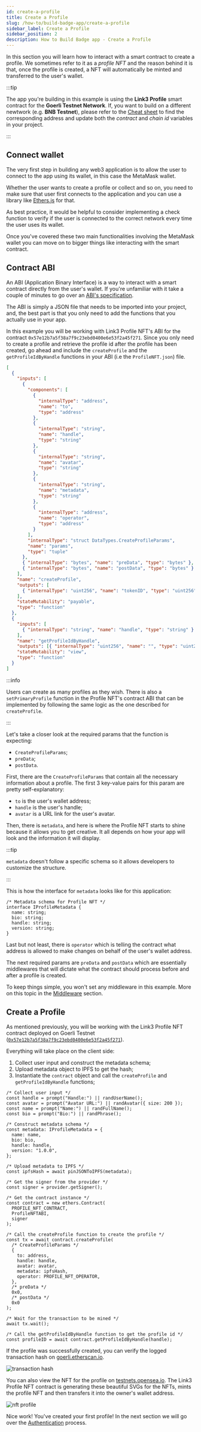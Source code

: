 ```yaml
---
id: create-a-profile
title: Create a Profile
slug: /how-to/build-badge-app/create-a-profile
sidebar_label: Create a Profile
sidebar_position: 2
description: How to Build Badge app - Create a Profile
---
```


In this section you will learn how to interact with a smart contract to create a profile. We sometimes refer to it as a _profile NFT_ and the reason behind it is that, once the profile is created, a NFT will automatically be minted and transferred to the user's wallet.

:::tip

The app you're building in this example is using the **Link3 Profile** smart contract for the **Goerli Testnet Network**. If, you want to build on a different newtwork (e.g. **BNB Testnet**), please refer to the [Cheat sheet](/cheat-sheet) to find the corresponding address and update both the _contract_ and _chain id_ variables in your project.

:::

## Connect wallet

The very first step in building any web3 application is to allow the user to connect to the app using its wallet, in this case the MetaMask wallet.

Whether the user wants to create a profile or collect and so on, you need to make sure that user first connects to the application and you can use a library like [Ethers.js](https://docs.ethers.io/v5/) for that.

As best practice, it would be helpful to consider implementing a check function to verify if the user is connected to the correct network every time the user uses its wallet.

Once you've covered these two main functionalities involving the MetaMask wallet you can move on to bigger things like interacting with the smart contract.

## Contract ABI

An ABI (Application Binary Interface) is a way to interact with a smart contract directly from the user's wallet. If you're unfamiliar with it take a couple of minutes to go over an [ABI's specification](https://docs.soliditylang.org/en/v0.8.17/abi-spec.html).

The ABI is simply a JSON file that needs to be imported into your project, and, the best part is that you only need to add the functions that you actually use in your app.

In this example you will be working with Link3 Profile NFT's ABI for the contract `0x57e12b7a5f38a7f9c23ebd0400e6e53f2a45f271`. Since you only need to create a profile and retrieve the profile id after the profile has been created, go ahead and include the `createProfile` and the `getProfileIdByHandle` functions in your ABI (i.e the `ProfileNFT.json`) file.

```json title="abi/ProfileNFT.json"
[
  {
    "inputs": [
      {
        "components": [
          {
            "internalType": "address",
            "name": "to",
            "type": "address"
          },
          {
            "internalType": "string",
            "name": "handle",
            "type": "string"
          },
          {
            "internalType": "string",
            "name": "avatar",
            "type": "string"
          },
          {
            "internalType": "string",
            "name": "metadata",
            "type": "string"
          },
          {
            "internalType": "address",
            "name": "operator",
            "type": "address"
          }
        ],
        "internalType": "struct DataTypes.CreateProfileParams",
        "name": "params",
        "type": "tuple"
      },
      { "internalType": "bytes", "name": "preData", "type": "bytes" },
      { "internalType": "bytes", "name": "postData", "type": "bytes" }
    ],
    "name": "createProfile",
    "outputs": [
      { "internalType": "uint256", "name": "tokenID", "type": "uint256" }
    ],
    "stateMutability": "payable",
    "type": "function"
  },
  {
    "inputs": [
      { "internalType": "string", "name": "handle", "type": "string" }
    ],
    "name": "getProfileIdByHandle",
    "outputs": [{ "internalType": "uint256", "name": "", "type": "uint256" }],
    "stateMutability": "view",
    "type": "function"
  }
]
```

:::info

Users can create as many profiles as they wish. There is also a `setPrimaryProfile` function in the Profile NFT's contract ABI that can be implemented by following the same logic as the one described for `createProfile`.

:::

Let's take a closer look at the required params that the function is expecting:

- `CreateProfileParams`;
- `preData`;
- `postData`.

First, there are the `CreateProfileParams` that contain all the necessary information about a profile.
The first 3 key-value pairs for this param are pretty self-explanatory:

- `to` is the user's wallet address;
- `handle` is the user's handle;
- `avatar` is a URL link for the user's avatar.

Then, there is `metadata`, and here is where the Profile NFT starts to shine because it allows you to get creative. It all depends on how your app will look and the information it will display.

:::tip

`metadata` doesn't follow a specific schema so it allows developers to customize the structure.

:::

This is how the interface for `metadata` looks like for this application:

```tsx title="types.ts"
/* Metadata schema for Profile NFT */
interface IProfileMetadata {
  name: string;
  bio: string;
  handle: string;
  version: string;
}
```

Last but not least, there is `operator` which is telling the contract what address is allowed to make changes on behalf of the user's wallet address.

The next required params are `preData` and `postData` which are essentially middlewares that will dictate what the contract should process before and after a profile is created.

To keep things simple, you won't set any middleware in this example. More on this topic in the [Middleware](/core-concepts/middleware) section.

## Create a Profile

As mentioned previously, you will be working with the Link3 Profile NFT contract deployed on Goerli Testnet ([`0x57e12b7a5f38a7f9c23ebd0400e6e53f2a45f271`](https://goerli.etherscan.io/address/0x57e12b7a5f38a7f9c23ebd0400e6e53f2a45f271)).

Everything will take place on the client side:

1. Collect user input and construct the metadata schema;
2. Upload metadata object to IPFS to get the hash;
3. Instantiate the `contract` object and call the `createProfile` and `getProfileIdByHandle` functions;

```tsx title="components/Buttons/SignupBtn.tsx"
/* Collect user input */
const handle = prompt("Handle:") || randUserName();
const avatar = prompt("Avatar URL:") || randAvatar({ size: 200 });
const name = prompt("Name:") || randFullName();
const bio = prompt("Bio:") || randPhrase();

/* Construct metadata schema */
const metadata: IProfileMetadata = {
  name: name,
  bio: bio,
  handle: handle,
  version: "1.0.0",
};

/* Upload metadata to IPFS */
const ipfsHash = await pinJSONToIPFS(metadata);

/* Get the signer from the provider */
const signer = provider.getSigner();

/* Get the contract instance */
const contract = new ethers.Contract(
  PROFILE_NFT_CONTRACT,
  ProfileNFTABI,
  signer
);

/* Call the createProfile function to create the profile */
const tx = await contract.createProfile(
  /* CreateProfileParams */
  {
    to: address,
    handle: handle,
    avatar: avatar,
    metadata: ipfsHash,
    operator: PROFILE_NFT_OPERATOR,
  },
  /* preData */
  0x0,
  /* postData */
  0x0
);

/* Wait for the transaction to be mined */
await tx.wait();

/* Call the getProfileIdByHandle function to get the profile id */
const profileID = await contract.getProfileIdByHandle(handle);
```

If the profile was successfully created, you can verify the logged transaction hash on [goerli.etherscan.io](https://goerli.etherscan.io/).

![transaction hash](/img/v2/build-content-app-create-a-profile-tx.png)

You can also view the NFT for the profile on [testnets.opensea.io](https://testnets.opensea.io/). The Link3 Profile NFT contract is generating these beautiful SVGs for the NFTs, mints the profile NFT and then transfers it into the owner's wallet address.

![nft profile](/img/v2/build-content-app-create-a-profile-nft.png)

Nice work! You've created your first profile! In the next section we will go over the [Authentication](/how-to/build-badge-app/authentication) process.
